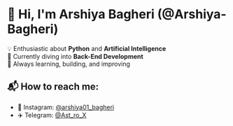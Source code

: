 # 👋 Hi, I'm Arshiya Bagheri (@Arshiya-Bagheri)

💡 Enthusiastic about **Python** and **Artificial Intelligence**  
🔧 Currently diving into **Back-End Development**  
🚀 Always learning, building, and improving

## 📬 How to reach me:
- 📸 Instagram: [@arshiya01_bagheri](https://instagram.com/arshiya01_bagheri)
- ✈️ Telegram: [@Ast_ro_X](https://t.me/Ast_ro_X)

